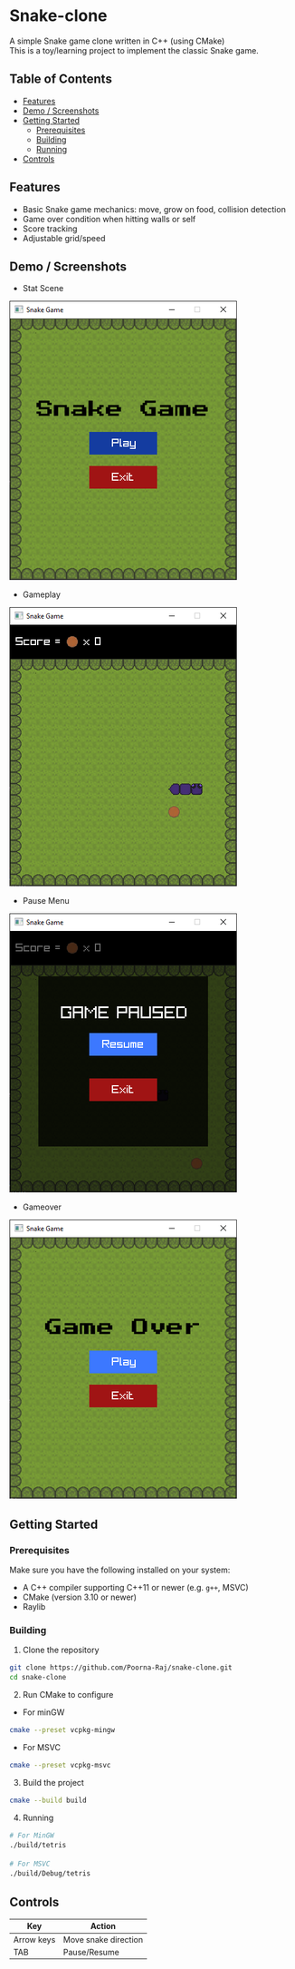 # Snake-clone

A simple Snake game clone written in C++ (using CMake)  
This is a toy/learning project to implement the classic Snake game.

## Table of Contents

- [Features](#features)  
- [Demo / Screenshots](#demo--screenshots)  
- [Getting Started](#getting-started)  
  - [Prerequisites](#prerequisites)  
  - [Building](#building)  
  - [Running](#running)  
- [Controls](#controls)

## Features

- Basic Snake game mechanics: move, grow on food, collision detection  
- Game over condition when hitting walls or self  
- Score tracking  
- Adjustable grid/speed

## Demo / Screenshots

- Stat Scene

![start screen](ss/start-game.png)

- Gameplay

![gameplay screen](ss/gameplay.png)

- Pause Menu

![pause screen](ss/pause-menu.png)

- Gameover
  
![game over screen](ss/game-over.png)

## Getting Started

### Prerequisites

Make sure you have the following installed on your system:

- A C++ compiler supporting C++11 or newer (e.g. `g++`, MSVC)  
- CMake (version 3.10 or newer)  
- Raylib

### Building

1. Clone the repository

```bash
git clone https://github.com/Poorna-Raj/snake-clone.git
cd snake-clone
```

2. Run CMake to configure
- For minGW
```bash
cmake --preset vcpkg-mingw
```

- For MSVC

```bash
cmake --preset vcpkg-msvc
```

3. Build the project
```bash
cmake --build build
```

4. Running
```bash
# For MinGW
./build/tetris

# For MSVC
./build/Debug/tetris
```

## Controls

|Key | Action|
|----|-------|
|Arrow keys|	Move snake direction|
|TAB	|Pause/Resume|


